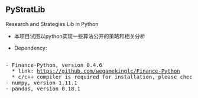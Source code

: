 
## PyStratLib

Research and Strategies Lib in Python

* 本项目试图以python实现一些算法公开的策略和相关分析

* Dependency:
<pre><br />- Finance-Python, version 0.4.6<br />  * link: <a href="https://github.com/wegamekinglc/Finance-Python" target="_blank">https://github.com/wegamekinglc/Finance-Python</a><br />  * c/c++ compiler is required for installation, please check the link above for details<br />- numpy, version 1.11.1<br />- pandas, version 0.18.1<br /></pre>
